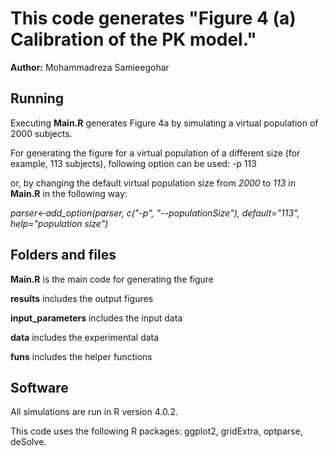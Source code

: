 # This code generates "Figure 4 (a) Calibration of the PK model." 
**Author:** Mohammadreza Samieegohar

## Running
Executing **Main.R** generates Figure 4a by simulating a virtual population of 2000 subjects. 

For generating the figure for a virtual population of a different size (for example, 113 subjects), following option can be used: -p 113

or, by changing the default virtual population size from _2000_ to _113_ in **Main.R** in the following way:

_parser<-add_option(parser, c("-p", "--populationSize"), default="113", help="population size")_


## Folders and files
**Main.R** is the main code for generating the figure

**results** includes the output figures

**input_parameters** includes the input data

**data** includes the experimental data

**funs** includes the helper functions


## Software
All simulations are run in R version 4.0.2.

This code uses the following R packages: ggplot2, gridExtra, optparse, deSolve.
